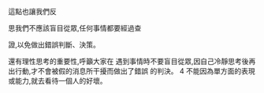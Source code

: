 


這點也讓我們反

思我們不應該盲目從眾,任何事情都要經過查

證,以免做出錯誤判斷、決策。


還有理性思考的重要性,呼籲大家在
遇到事情時不要盲目從眾,因自己冷靜思考後再
出行動,才不會被假的消息所干擾而做出了錯誤
的判決。
4
不能因為單方面的表現
或能力,就去看待一個人的好壞。